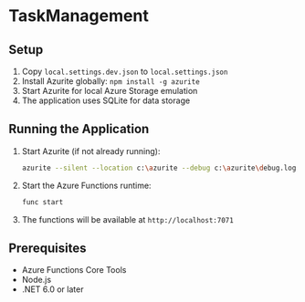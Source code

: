 # TaskManagement

## Setup

1. Copy `local.settings.dev.json` to `local.settings.json`
2. Install Azurite globally: `npm install -g azurite`
3. Start Azurite for local Azure Storage emulation
4. The application uses SQLite for data storage

## Running the Application

1. Start Azurite (if not already running):
   ```bash
   azurite --silent --location c:\azurite --debug c:\azurite\debug.log
   ```

2. Start the Azure Functions runtime:
   ```bash
   func start
   ```

3. The functions will be available at `http://localhost:7071`

## Prerequisites

- Azure Functions Core Tools
- Node.js
- .NET 6.0 or later
